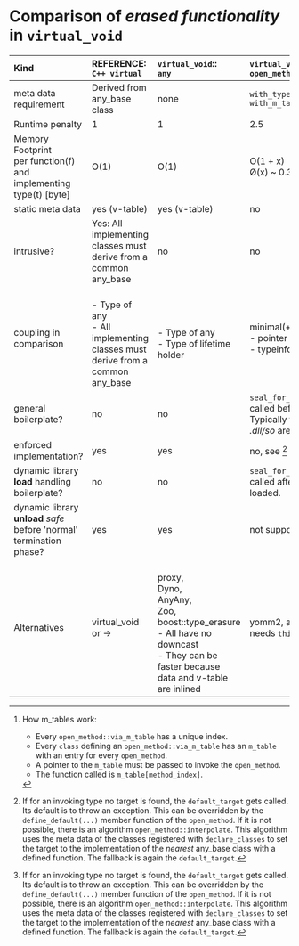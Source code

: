 # Comparison of *erased functionality* in `virtual_void`

| Kind                    | REFERENCE:</br>`C++ virtual`      | `virtual_void`::</br>`any`   | `virtual_void`::</br>`open_method::via_type_info`                    | `virtual_void`::</br>`open_method::via_m_table`                                        |
|:-                                  |:- |:-               |:-                                                |:-                                                                  |
| meta data requirement              | Derived from any_base class | none            | `with_type_info` </br>`with_m_table`            | `with_m_table`                                                    |
| Runtime penalty |  1 |  1              | 2.5                                              | 1.3                                                                 |
| Memory Footprint</br>per function(f) and implementing type(t) [byte] | O(1) | O(1)           | O(1 + x) </br> Ø(x) ~ 0.3                         | O(1), but... [^1]      |
| static meta data                   | yes (v-table) | yes (v-table)   | no                                               | yes (m-table)                                                      |
| intrusive?             | Yes: All implementing classes must derive from a common any_base | no |  no| no | 
| coupling in comparison             | </br>- Type of any</br>- All implementing classes must derive from a common any_base | </br>- Type of any</br>- Type of lifetime holder | minimal(+) </br>- pointer to erased data</br>- typeinfo | minimal(+) </br>- pointer to erased data</br>- pointer to m-table  | 
| general boilerplate?          | no | no              | `seal_for_runtime()` must be called before usage.</br>Typically from `main` after all *.dll/so* are loaded. | no                                    |
| enforced implementation?          | yes | yes              | no, see [^2] | no, see [^2] |
| dynamic library **load** handling boilerplate?  | no | no              | `seal_for_runtime()` must be called after all *.dll/so* are loaded.  | no                                                                 |
| dynamic library **unload** _safe_ before 'normal' termination phase? | yes | yes           | not supported                                     | yes.                                                                |
| Alternatives | virtual_void or -> | </br>proxy, </br>Dyno, </br>AnyAny, </br>Zoo, </br>boost::type_erasure</br>- All have no downcast</br>- They can be faster because data and v-table are inlined | yomm2, a little faster</br>needs `this` with `v-table`. | ?                      |

[^1]: How m_tables work:
    - Every `open_method::via_m_table` has a unique index.
    - Every `class` defining an `open_method::via_m_table` has an `m_table` with an entry for every `open_method`.
    - A pointer to the `m_table` must be passed to invoke the `open_method`.
    - The function called is `m_table[method_index]`.

[^2]: If for an invoking type no target is found, the `default_target` gets called. Its default is to throw an exception. This can be overridden by the `define_default(...)` member function of the `open_method`. If it is not possible, there is an algorithm `open_method::interpolate`. This algorithm uses the meta data of the classes registered with `declare_classes` to set the target to the implementation of the *nearest* any_base class with a defined function. The fallback is again the `default_target`.
